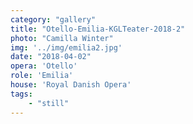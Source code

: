 ```yaml
---
category: "gallery"
title: "Otello-Emilia-KGLTeater-2018-2"
photo: "Camilla Winter"
img: '../img/emilia2.jpg'
date: "2018-04-02"
opera: 'Otello'
role: 'Emilia'
house: 'Royal Danish Opera'
tags:
    - "still"
---
```

